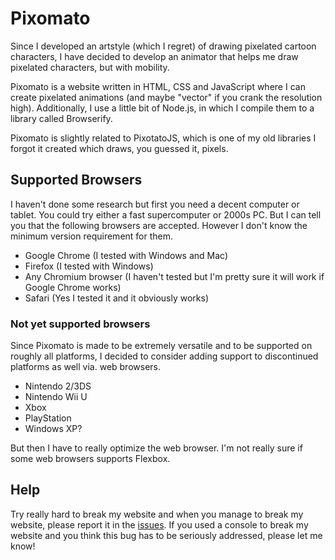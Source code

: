 # Pixomato

Since I developed an artstyle (which I regret) of drawing pixelated cartoon characters, I have decided to develop an animator that helps me draw pixelated characters, but with mobility.

Pixomato is a website written in HTML, CSS and JavaScript where I can create pixelated animations (and maybe "vector" if you crank the resolution high).
Additionally, I use a little bit of Node.js, in which I compile them to a library called Browserify.

Pixomato is slightly related to PixotatoJS, which is one of my old libraries I forgot it created which draws, you guessed it, pixels.

## Supported Browsers
I haven't done some research but first you need a decent computer or tablet. You could try either a fast supercomputer or 2000s PC.
But I can tell you that the following browsers are accepted. However I don't know the minimum version requirement for them.
- Google Chrome (I tested with Windows and Mac)
- Firefox (I tested with Windows)
- Any Chromium browser (I haven't tested but I'm pretty sure it will work if Google Chrome works)
- Safari (Yes I tested it and it obviously works)

### Not yet supported browsers
Since Pixomato is made to be extremely versatile and to be supported on roughly all platforms, I decided to consider adding support to discontinued platforms as well via. web browsers.
- Nintendo 2/3DS
- Nintendo Wii U
- Xbox
- PlayStation
- Windows XP?

But then I have to really optimize the web browser. I'm not really sure if some web browsers supports Flexbox.

## Help
Try really hard to break my website and when you manage to break my website, please report it in the [issues](https://github.com/AlaTomKing/pixomato/issues).
If you used a console to break my website and you think this bug has to be seriously addressed, please let me know!
